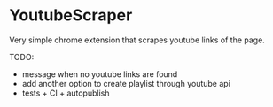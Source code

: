 YoutubeScraper
=====

Very simple chrome extension that scrapes youtube links of the page.

TODO:
- message when no youtube links are found
- add another option to create playlist through youtube api
- tests + CI + autopublish
